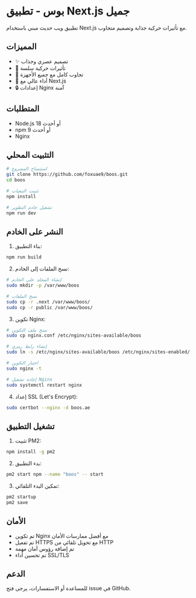 # بوس - تطبيق Next.js جميل

تطبيق ويب حديث مبني باستخدام Next.js مع تأثيرات حركية جذابة وتصميم متجاوب.

## المميزات
- ✨ تصميم عصري وجذاب
- 🎨 تأثيرات حركية سلسة
- 📱 تجاوب كامل مع جميع الأجهزة
- 🚀 أداء عالي مع Next.js
- 🔒 إعدادات Nginx آمنة

## المتطلبات
- Node.js 18 أو أحدث
- npm 9 أو أحدث
- Nginx

## التثبيت المحلي
```bash
# استنساخ المشروع
git clone https://github.com/foxuae9/boos.git
cd boos

# تثبيت التبعيات
npm install

# تشغيل خادم التطوير
npm run dev
```

## النشر على الخادم
1. بناء التطبيق:
```bash
npm run build
```

2. نسخ الملفات إلى الخادم:
```bash
# إنشاء المجلد على الخادم
sudo mkdir -p /var/www/boos

# نسخ الملفات
sudo cp -r .next /var/www/boos/
sudo cp -r public /var/www/boos/
```

3. تكوين Nginx:
```bash
# نسخ ملف التكوين
sudo cp nginx.conf /etc/nginx/sites-available/boos

# إنشاء رابط رمزي
sudo ln -s /etc/nginx/sites-available/boos /etc/nginx/sites-enabled/

# اختبار التكوين
sudo nginx -t

# إعادة تشغيل Nginx
sudo systemctl restart nginx
```

4. إعداد SSL (Let's Encrypt):
```bash
sudo certbot --nginx -d boos.ae
```

## تشغيل التطبيق
1. تثبيت PM2:
```bash
npm install -g pm2
```

2. بدء التطبيق:
```bash
pm2 start npm --name "boos" -- start
```

3. تمكين البدء التلقائي:
```bash
pm2 startup
pm2 save
```

## الأمان
- تم تكوين Nginx مع أفضل ممارسات الأمان
- تم تفعيل HTTPS مع تحويل تلقائي من HTTP
- تم إضافة رؤوس أمان مهمة
- تم تحسين أداء SSL/TLS

## الدعم
للمساعدة أو الاستفسارات، يرجى فتح issue في GitHub.
